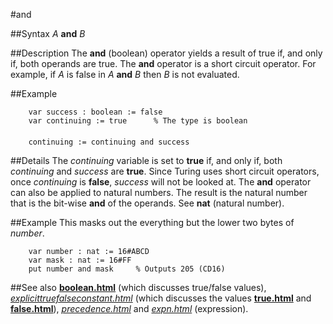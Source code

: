 
#and

##Syntax
_A_ **and** _B_



##Description
The **and** (boolean) operator yields a result of true if, and only if, both operands are true. The **and** operator is a short circuit operator. For example, if _A_ is false in _A_ **and** _B_ then _B_ is not evaluated.



##Example



        var success : boolean := false
        var continuing := true      % The type is boolean
        
        continuing := continuing and success
##Details
The _continuing_ variable is set to **true** if, and only if, both _continuing_ and _success_ are **true**. Since Turing uses short circuit operators, once _continuing_ is **false**, _success_ will not be looked at.
The **and** operator can also be applied to natural numbers. The result is the natural number that is the bit-wise **and** of the operands. See **nat** (natural number).



##Example
This masks out the everything but the lower two bytes of _number_.


        var number : nat := 16#ABCD
        var mask : nat := 16#FF
        put number and mask     % Outputs 205 (CD16)
##See also
**[boolean.html](boolean)** (which discusses true/false values), _[explicittruefalseconstant.html](explicitTrueFalseConstant)_ (which discusses the values **[true.html](true)** and **[false.html](false)**), _[precedence.html](precedence)_ and _[expn.html](expn)_ (expression).


